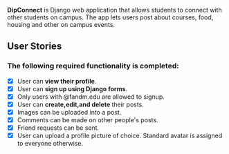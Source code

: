 
**DipConnect** is Django web application that allows students to connect with other students on campus. The app lets users post about courses, food, housing and other on campus events.

## User Stories
### The following **required** functionality is completed:
- [x] User can **view their profile**.
- [x] User can **sign up using Django forms**.
- [x] Only users with @fandm.edu are allowed to signup.
- [x] User can **create,edit,and delete** their posts.
- [x] Images can be uploaded into a post.
- [x] Comments can be made on other people's posts.
- [x] Friend requests can be sent. 
- [x] User can upload a profile picture of choice. Standard avatar is assigned to everyone otherwise. 
